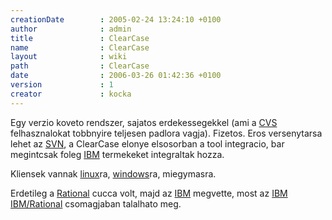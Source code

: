 ```yaml
---
creationDate        : 2005-02-24 13:24:10 +0100 
author              : admin 
title               : ClearCase 
name                : ClearCase 
layout              : wiki 
path                : ClearCase 
date                : 2006-03-26 01:42:36 +0100 
version             : 1 
creator             : kocka 
---
```

Egy verzio koveto rendszer, sajatos erdekessegekkel (ami a [CVS](CVS.html) felhasznalokat tobbnyire teljesen padlora vagja). Fizetos. Eros versenytarsa lehet az [SVN](svn.html), a ClearCase elonye elsosorban a tool integracio, bar megintcsak foleg [IBM](IBM.html) termekeket integraltak hozza.

Kliensek vannak [linux](Linux.html)ra, [windows](Windows.html)ra, miegymasra.

Erdetileg a [Rational](Rational.html) cucca volt, majd az [IBM](IBM.html) megvette, most az [IBM](IBM.html) [IBM/Rational](IBM/Rational.html) csomagjaban talalhato meg.

